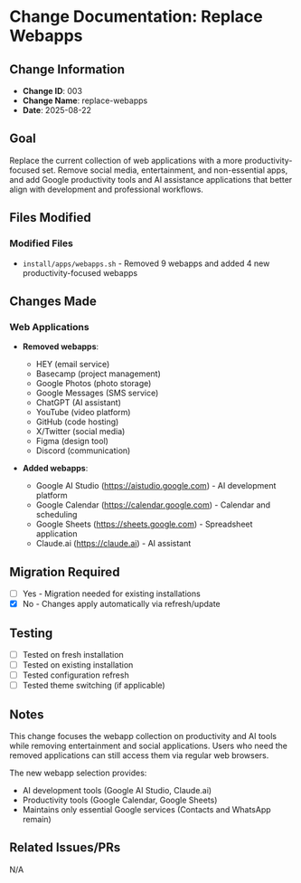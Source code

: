 # Change Documentation: Replace Webapps

## Change Information
- **Change ID**: 003
- **Change Name**: replace-webapps
- **Date**: 2025-08-22

## Goal
Replace the current collection of web applications with a more productivity-focused set. Remove social media, entertainment, and non-essential apps, and add Google productivity tools and AI assistance applications that better align with development and professional workflows.

## Files Modified

### Modified Files  
- `install/apps/webapps.sh` - Removed 9 webapps and added 4 new productivity-focused webapps

## Changes Made

### Web Applications
- **Removed webapps**:
  - HEY (email service)
  - Basecamp (project management)
  - Google Photos (photo storage)
  - Google Messages (SMS service)
  - ChatGPT (AI assistant)
  - YouTube (video platform)
  - GitHub (code hosting)
  - X/Twitter (social media)
  - Figma (design tool)
  - Discord (communication)

- **Added webapps**:
  - Google AI Studio (https://aistudio.google.com) - AI development platform
  - Google Calendar (https://calendar.google.com) - Calendar and scheduling
  - Google Sheets (https://sheets.google.com) - Spreadsheet application
  - Claude.ai (https://claude.ai) - AI assistant

## Migration Required
- [ ] Yes - Migration needed for existing installations
- [x] No - Changes apply automatically via refresh/update

## Testing
- [ ] Tested on fresh installation
- [ ] Tested on existing installation
- [ ] Tested configuration refresh
- [ ] Tested theme switching (if applicable)

## Notes
This change focuses the webapp collection on productivity and AI tools while removing entertainment and social applications. Users who need the removed applications can still access them via regular web browsers.

The new webapp selection provides:
- AI development tools (Google AI Studio, Claude.ai)
- Productivity tools (Google Calendar, Google Sheets)
- Maintains only essential Google services (Contacts and WhatsApp remain)

## Related Issues/PRs
N/A